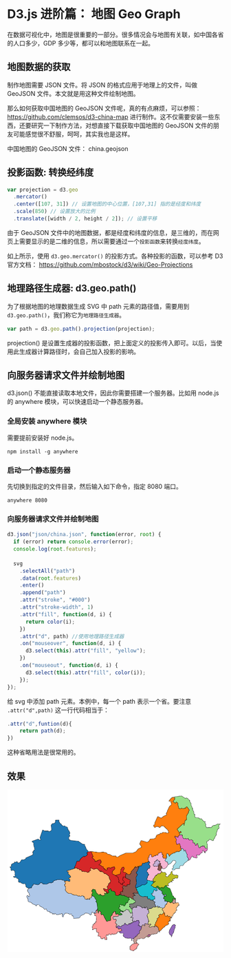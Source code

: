 # D3.js 进阶篇： 地图 Geo Graph

在数据可视化中，地图是很重要的一部分。很多情况会与地图有关联，如中国各省的人口多少，GDP 多少等，都可以和地图联系在一起。

## 地图数据的获取

制作地图需要 JSON 文件。将 JSON 的格式应用于地理上的文件，叫做 GeoJSON 文件。本文就是用这种文件绘制地图。

那么如何获取中国地图的 GeoJSON 文件呢，真的有点麻烦，可以参照： https://github.com/clemsos/d3-china-map 进行制作。这不仅需要安装一些东西，还要研究一下制作方法，对想直接下载获取中国地图的 GeoJSON 文件的朋友可能感觉很不舒服，呵呵，其实我也是这样。

中国地图的 GeoJSON 文件： china.geojson

## 投影函数: 转换经纬度

```js
var projection = d3.geo
  .mercator()
  .center([107, 31]) // 设置地图的中心位置，[107,31] 指的是经度和纬度
  .scale(850) // 设置放大的比例
  .translate([width / 2, height / 2]); // 设置平移
```

由于 GeoJSON 文件中的地图数据，都是经度和纬度的信息，是三维的，而在网页上需要显示的是二维的信息，所以需要通过一个`投影函数`来转换`经度纬度`。

如上所示，使用 `d3.geo.mercator()` 的投影方式。各种投影的函数，可以参考 D3 官方文档： https://github.com/mbostock/d3/wiki/Geo-Projections

## 地理路径生成器: d3.geo.path()

为了根据地图的地理数据生成 SVG 中 path 元素的路径值，需要用到 `d3.geo.path()`，我们称它为`地理路径生成器`。

```js
var path = d3.geo.path().projection(projection);
```

projection() 是设置生成器的投影函数，把上面定义的投影传入即可。以后，当使用此生成器计算路径时，会自己加入投影的影响。

## 向服务器请求文件并绘制地图

d3.json() 不能直接读取本地文件，因此你需要搭建一个服务器。比如用 node.js 的 anywhere 模块，可以快速启动一个静态服务器。

### 全局安装 anywhere 模块

需要提前安装好 node.js。

```shell
npm install -g anywhere
```

### 启动一个静态服务器

先切换到指定的文件目录，然后输入如下命令，指定 8080 端口。

```shell
anywhere 8080
```

### 向服务器请求文件并绘制地图

```js
d3.json("json/china.json", function(error, root) {
  if (error) return console.error(error);
  console.log(root.features);

  svg
    .selectAll("path")
    .data(root.features)
    .enter()
    .append("path")
    .attr("stroke", "#000")
    .attr("stroke-width", 1)
    .attr("fill", function(d, i) {
      return color(i);
    })
    .attr("d", path) //使用地理路径生成器
    .on("mouseover", function(d, i) {
      d3.select(this).attr("fill", "yellow");
    })
    .on("mouseout", function(d, i) {
      d3.select(this).attr("fill", color(i));
    });
});
```

给 svg 中添加 path 元素。本例中，每一个 path 表示一个省。要注意 `.attr("d",path)` 这一行代码相当于：

```js
.attr("d",funtion(d){
    return path(d);
})
```

这种省略用法是很常用的。

## 效果

![中国地图](./img/geo_china.jpg)
